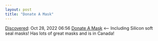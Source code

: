 ```yaml
---
layout: post
title: "Donate A Mask"
---
```

[Discovered](http://rolandtanglao.com/2020/07/29/p1-blogthis-checkvist-list-links-to-blog/): Oct 28, 2022 06:56  [Donate A Mask](https://donatemask.ca/buy) <-- Including Silicon soft seal masks! Has lots of great masks and is in Canada!

